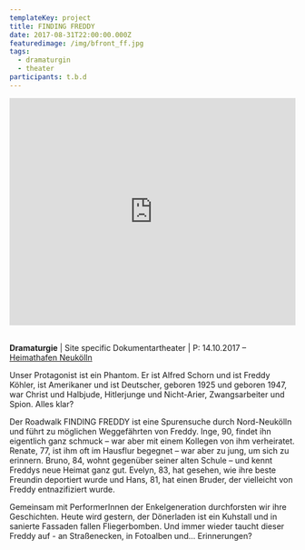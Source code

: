 ```yaml
---
templateKey: project
title: FINDING FREDDY
date: 2017-08-31T22:00:00.000Z
featuredimage: /img/bfront_ff.jpg
tags:
  - dramaturgin
  - theater
participants: t.b.d
---
```

<iframe width="100%" height="400" src="https://www.youtube.com/embed/iAUqNrLbews" frameborder="0" allow="accelerometer; autoplay; encrypted-media; gyroscope; picture-in-picture" allowfullscreen></iframe>

\
**Dramaturgie** | Site specific Dokumentartheater | P: 14.10.2017 – [Heimathafen Neukölln](https://heimathafen-neukoelln.de/events/finding-freddy/)

Unser Protagonist ist ein Phantom. Er ist Alfred Schorn und ist Freddy Köhler, ist Amerikaner und ist Deutscher, geboren 1925 und geboren 1947, war Christ und Halbjude, Hitlerjunge und Nicht-Arier, Zwangsarbeiter und Spion. Alles klar?

Der Roadwalk FINDING FREDDY ist eine Spurensuche durch Nord-Neukölln und führt zu möglichen Weggefährten von Freddy. Inge, 90, findet ihn eigentlich ganz schmuck – war aber mit einem Kollegen von ihm verheiratet. Renate, 77, ist ihm oft im Hausflur begegnet – war aber zu jung, um sich zu erinnern. Bruno, 84, wohnt gegenüber seiner alten Schule – und kennt Freddys neue Heimat ganz gut. Evelyn, 83, hat gesehen, wie ihre beste Freundin deportiert wurde und Hans, 81, hat einen Bruder, der vielleicht von Freddy entnazifiziert wurde.

Gemeinsam mit PerformerInnen der Enkelgeneration durchforsten wir ihre Geschichten. Heute wird gestern, der Dönerladen ist ein Kuhstall und in sanierte Fassaden fallen Fliegerbomben. Und immer wieder taucht dieser Freddy auf - an Straßenecken, in Fotoalben und… Erinnerungen?
